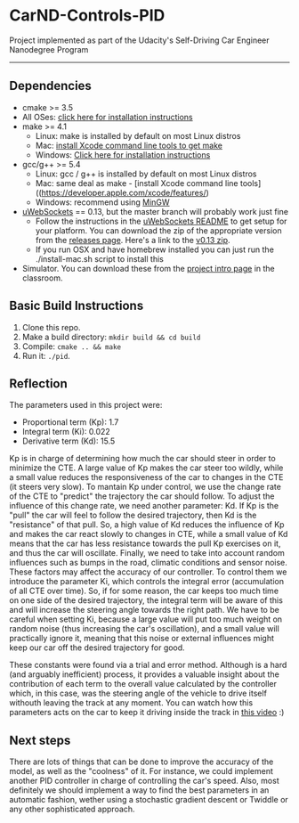 # CarND-Controls-PID
Project implemented as part of the Udacity's Self-Driving Car Engineer Nanodegree Program

---

## Dependencies

* cmake >= 3.5
 * All OSes: [click here for installation instructions](https://cmake.org/install/)
* make >= 4.1
  * Linux: make is installed by default on most Linux distros
  * Mac: [install Xcode command line tools to get make](https://developer.apple.com/xcode/features/)
  * Windows: [Click here for installation instructions](http://gnuwin32.sourceforge.net/packages/make.htm)
* gcc/g++ >= 5.4
  * Linux: gcc / g++ is installed by default on most Linux distros
  * Mac: same deal as make - [install Xcode command line tools]((https://developer.apple.com/xcode/features/)
  * Windows: recommend using [MinGW](http://www.mingw.org/)
* [uWebSockets](https://github.com/uWebSockets/uWebSockets) == 0.13, but the master branch will probably work just fine
  * Follow the instructions in the [uWebSockets README](https://github.com/uWebSockets/uWebSockets/blob/master/README.md) to get setup for your platform. You can download the zip of the appropriate version from the [releases page](https://github.com/uWebSockets/uWebSockets/releases). Here's a link to the [v0.13 zip](https://github.com/uWebSockets/uWebSockets/archive/v0.13.0.zip).
  * If you run OSX and have homebrew installed you can just run the ./install-mac.sh script to install this
* Simulator. You can download these from the [project intro page](https://github.com/udacity/CarND-PID-Control-Project/releases) in the classroom.

## Basic Build Instructions

1. Clone this repo.
2. Make a build directory: `mkdir build && cd build`
3. Compile: `cmake .. && make`
4. Run it: `./pid`. 

## Reflection
The parameters used in this project were:
 - Proportional term (Kp): 1.7
 - Integral term (Ki): 0.022
 - Derivative term (Kd): 15.5

 Kp is in charge of determining how much the car should steer in order to minimize the CTE. A large value of Kp makes the car steer too wildly, while a small value reduces the responsiveness of the car to changes in the CTE (it steers very slow). To mantain Kp under control, we use the change rate of the CTE to "predict" the trajectory the car should follow. To adjust the influence of this change rate, we need another parameter: Kd. If Kp is the "pull" the car will feel to follow the desired trajectory, then Kd is the "resistance" of that pull. So, a high value of Kd reduces the influence of Kp and makes the car react slowly to changes in CTE, while a small value of Kd means that the car has less resistance towards the pull Kp exercises on it, and thus the car will oscillate. Finally, we need to take into account random influences such as bumps in the road, climatic conditions and sensor noise. These factors may affect the accuracy of our controller. To control them we introduce the parameter Ki, which controls the integral error (accumulation of all CTE over time). So, if for some reason, the car keeps too much time on one side of the desired trajectory, the integral term will be aware of this and will increase the steering angle towards the right path. We have to be careful when setting Ki, because a large value will put too much weight on random noise (thus increasing the car's oscillation), and a small value will practically ignore it, meaning that this noise or external influences might keep our car off the desired trajectory for good.

 These constants were found via a trial and error method. Although is a hard (and arguably inefficient) process, it provides a valuable insight about the contribution of each term to the overall value calculated by the controller which, in this case, was the steering angle of the vehicle to drive itself withouth leaving the track at any moment. You can watch how this parameters acts on the car to keep it driving inside the track in [this video]() :)

 ## Next steps
 There are lots of things that can be done to improve the accuracy of the model, as well as the "coolness" of it. For instance, we could implement another PID controller in charge of controlling the car's speed. Also, most definitely we should implement a way to find the best parameters in an automatic fashion, wether using a stochastic gradient descent or Twiddle or any other sophisticated approach. 